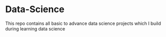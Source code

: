 # Data-Science
This repo contains all basic to advance data science projects which I build during learning data science
